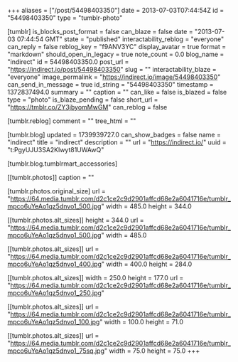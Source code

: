 +++
aliases = ["/post/54498403350"]
date = 2013-07-03T07:44:54Z
id = "54498403350"
type = "tumblr-photo"

[tumblr]
is_blocks_post_format = false
can_blaze = false
date = "2013-07-03 07:44:54 GMT"
state = "published"
interactability_reblog = "everyone"
can_reply = false
reblog_key = "f9ANV3YC"
display_avatar = true
format = "markdown"
should_open_in_legacy = true
note_count = 0.0
blog_name = "indirect"
id = 54498403350.0
post_url = "https://indirect.io/post/54498403350"
slug = ""
interactability_blaze = "everyone"
image_permalink = "https://indirect.io/image/54498403350"
can_send_in_message = true
id_string = "54498403350"
timestamp = 1372837494.0
summary = ""
caption = ""
can_like = false
is_blazed = false
type = "photo"
is_blaze_pending = false
short_url = "https://tmblr.co/ZY3jbyomMwGM"
can_reblog = false

[tumblr.reblog]
comment = ""
tree_html = ""

[tumblr.blog]
updated = 1739939727.0
can_show_badges = false
name = "indirect"
title = "indirect"
description = ""
url = "https://indirect.io/"
uuid = "t:PgyUJU3SA2Klwyt81UWAwQ"

[tumblr.blog.tumblrmart_accessories]

[[tumblr.photos]]
caption = ""

[tumblr.photos.original_size]
url = "https://64.media.tumblr.com/d2c1ce2c9d2901affcd68e2a6041716e/tumblr_mpco6uYeAo1qz5dnvo1_500.jpg"
width = 485.0
height = 344.0

[[tumblr.photos.alt_sizes]]
height = 344.0
url = "https://64.media.tumblr.com/d2c1ce2c9d2901affcd68e2a6041716e/tumblr_mpco6uYeAo1qz5dnvo1_500.jpg"
width = 485.0

[[tumblr.photos.alt_sizes]]
url = "https://64.media.tumblr.com/d2c1ce2c9d2901affcd68e2a6041716e/tumblr_mpco6uYeAo1qz5dnvo1_400.jpg"
width = 400.0
height = 284.0

[[tumblr.photos.alt_sizes]]
width = 250.0
height = 177.0
url = "https://64.media.tumblr.com/d2c1ce2c9d2901affcd68e2a6041716e/tumblr_mpco6uYeAo1qz5dnvo1_250.jpg"

[[tumblr.photos.alt_sizes]]
url = "https://64.media.tumblr.com/d2c1ce2c9d2901affcd68e2a6041716e/tumblr_mpco6uYeAo1qz5dnvo1_100.jpg"
width = 100.0
height = 71.0

[[tumblr.photos.alt_sizes]]
url = "https://64.media.tumblr.com/d2c1ce2c9d2901affcd68e2a6041716e/tumblr_mpco6uYeAo1qz5dnvo1_75sq.jpg"
width = 75.0
height = 75.0
+++
